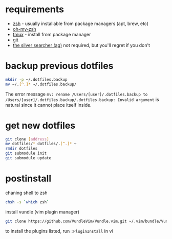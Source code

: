 # requirements

- [zsh](http://www.zsh.org/) - usually installable from package managers (apt, brew, etc)
- [oh-my-zsh](http://ohmyz.sh/)
- [tmux](https://github.com/tmux/tmux/wiki) - install from package manager
- git
- [the silver searcher (ag)](https://github.com/ggreer/the_silver_searcher) not required, but you'll regret if you don't

# backup previous dotfiles
```bash
mkdir -p ~/.dotfiles.backup
mv ~/.[^.]* ~/.dotfiles.backup/
```
The error message `mv: rename /Users/[user]/.dotfiles.backup to /Users/[user]/.dotfiles.backup/.dotfiles.backup: Invalid argument` is natural since it cannot place itself inside.

# get new dotfiles
```bash
git clone [address]
mv dotfiles/* dotfiles/.[^.]* ~
rmdir dotfiles
git submodule init
git submodule update
```
# postinstall

chaning shell to zsh
```bash
chsh -s `which zsh`
```

install vundle (vim plugin manager)
```bash
git clone https://github.com/VundleVim/Vundle.vim.git ~/.vim/bundle/Vundle.vim
```

to install the plugins listed, run `:PluginInstall` in vi
